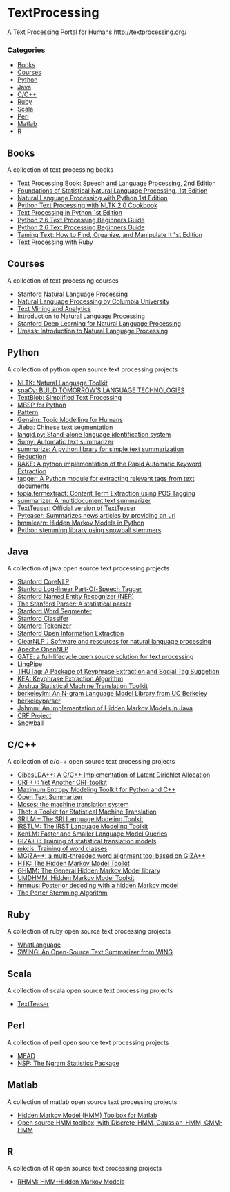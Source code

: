 TextProcessing
=======

A Text Processing Portal for Humans http://textprocessing.org/

### Categories

* [Books](#books)
* [Courses](#courses)
* [Python](#python)
* [Java](#java)
* [C/C++](#cc)
* [Ruby](#ruby)
* [Scala](#scala)
* [Perl](#perl)
* [Matlab](#matlab)
* [R](#r)

## Books

A collection of text processing books

* [Text Processing Book: Speech and Language Processing, 2nd Edition](http://textprocessing.org/text-processing-book-speech-and-language-processing-2nd-edition)
* [Foundations of Statistical Natural Language Processing, 1st Edition](http://textprocessing.org/text-processing-book-foundations-of-statistical-natural-language-processing-1st-edition)
* [Natural Language Processing with Python 1st Edition](http://textprocessing.org/text-processing-book-natural-language-processing-with-python-1st-edition)
* [Python Text Processing with NLTK 2.0 Cookbook](http://textprocessing.org/text-processing-book-python-text-processing-with-nltk-2-0-cookbook)
* [Text Processing in Python 1st Edition](http://textprocessing.org/text-processing-book-text-processing-in-python-1st-edition)
* [Python 2.6 Text Processing Beginners Guide](http://textprocessing.org/text-processing-book-python-2-6-text-processing-beginners-guide)
* [Python 2.6 Text Processing Beginners Guide](http://textprocessing.org/text-processing-book-python-2-6-text-processing-beginners-guide)
* [Taming Text: How to Find, Organize, and Manipulate It 1st Edition](http://textprocessing.org/text-processing-book-taming-text-how-to-find-organize-and-manipulate-it-1st-edition)
* [Text Processing with Ruby](http://textprocessing.org/text-processing-book-text-processing-with-ruby)

## Courses

A collection of text processing courses

* [Stanford Natural Language Processing](http://textprocessing.org/text-processing-course-stanford-natural-language-processing)
* [Natural Language Processing by Columbia University](http://textprocessing.org/text-processing-course-natural-language-processing-by-columbia-university)
* [Text Mining and Analytics](http://textprocessing.org/text-processing-course-text-mining-and-analytics)
* [Introduction to Natural Language Processing](http://textprocessing.org/text-processing-course-introduction-to-natural-language-processing)
* [Stanford Deep Learning for Natural Language Processing](http://textprocessing.org/text-processing-course-stanford-deep-learning-for-natural-language-processing)
* [Umass: Introduction to Natural Language Processing](http://textprocessing.org/text-processing-course-introduction-to-natural-language-processing-umass)


## Python

A collection of python open source text processing projects

* [NLTK: Natural Language Toolkit](http://textprocessing.org/open-source-text-processing-project-nltk)
* [spaCy: BUILD TOMORROW’S LANGUAGE TECHNOLOGIES](http://textprocessing.org/open-source-text-processing-project-spacy)
* [TextBlob: Simplified Text Processing](http://textprocessing.org/open-source-text-processing-project-textblob)
* [MBSP for Python](http://textprocessing.org/open-source-text-processing-project-mbsp)
* [Pattern](http://textprocessing.org/open-source-text-processing-project-pattern)
* [Gensim: Topic Modelling for Humans](http://textprocessing.org/open-source-text-processing-project-gensim)
* [Jieba: Chinese text segmentation](http://textprocessing.org/open-source-text-processing-project-jieba)
* [langid.py: Stand-alone language identification system](http://textprocessing.org/open-source-text-processing-project-langid)
* [Sumy: Automatic text summarizer](http://textprocessing.org/open-source-text-processing-project-sumy)
* [summarize: A python library for simple text summarization](http://textprocessing.org/open-source-text-processing-project-summarize)
* [Reduction](http://textprocessing.org/open-source-text-processing-project-reduction)
* [RAKE: A python implementation of the Rapid Automatic Keyword Extraction](http://textprocessing.org/open-source-text-processing-project-rake)
* [tagger: A Python module for extracting relevant tags from text documents](http://textprocessing.org/open-source-text-processing-project-tagger)
* [topia.termextract: Content Term Extraction using POS Tagging](http://textprocessing.org/open-source-text-processing-project-topia-termextract)
* [summarizer: A multidocument text summarizer](http://textprocessing.org/open-source-text-processing-project-summarizer)
* [TextTeaser: Official version of TextTeaser](http://textprocessing.org/open-source-text-processing-project-python-textteaser)
* [Pyteaser: Summarizes news articles by providing an url](http://textprocessing.org/open-source-text-processing-project-pyteaser)
* [hmmlearn: Hidden Markov Models in Python](http://textprocessing.org/open-source-text-processing-project-hmmlearn)
* [Python stemming library using snowball stemmers](http://textprocessing.org/open-source-text-processing-project-pystemmer)

## Java

A collection of java open source text processing projects

* [Stanford CoreNLP](http://textprocessing.org/open-source-text-processing-project-stanford-corenlp)
* [Stanford Log-linear Part-Of-Speech Tagger](http://textprocessing.org/open-source-text-processing-project-stanford-log-linear-part-of-speech-tagger)
* [Stanford Named Entity Recognizer (NER)](http://textprocessing.org/open-source-text-processing-project-stanford-named-entity-recognizer-ner)
* [The Stanford Parser: A statistical parser](http://textprocessing.org/open-source-text-processing-project-the-stanford-parser-a-statistical-parser)
* [Stanford Word Segmenter](http://textprocessing.org/open-source-text-processing-project-stanford-word-segmenter)
* [Stanford Classifer](http://textprocessing.org/open-source-text-processing-project-stanford-classifer)
* [Stanford Tokenizer](http://textprocessing.org/open-source-text-processing-project-stanford-tokenizer)
* [Stanford Open Information Extraction](http://textprocessing.org/open-source-text-processing-project-stanford-open-information-extraction)
* [ClearNLP：Software and resources for natural language processing](http://textprocessing.org/open-source-text-processing-project-clearnlp)
* [Apache OpenNLP](http://textprocessing.org/open-source-text-processing-project-opennlp)
* [GATE: a full-lifecycle open source solution for text processing](http://textprocessing.org/open-source-text-processing-project-gate)
* [LingPipe](http://textprocessing.org/open-source-text-processing-project-lingpipe)
* [THUTag: A Package of Keyphrase Extraction and Social Tag Suggetion](http://textprocessing.org/open-source-text-processing-project-thutag)
* [KEA: Keyphrase Extraction Algorithm](http://textprocessing.org/open-source-text-processing-project-kea)
* [Joshua Statistical Machine Translation Toolkit](http://textprocessing.org/open-source-text-processing-project-joshua)
* [berkeleylm: An N-gram Language Model Library from UC Berkeley](http://textprocessing.org/open-source-text-processing-project-berkeleylm)
* [berkeleyparser](http://textprocessing.org/open-source-text-processing-project-berkeleyparser)
* [Jahmm: An implementation of Hidden Markov Models in Java](http://textprocessing.org/open-source-text-processing-project-jahmm)
* [CRF Project](http://textprocessing.org/open-source-text-processing-project-crf-project)
* [Snowball](http://textprocessing.org/open-source-text-processing-project-snowball)

## C/C++

A collection of c/c++ open source text processing projects

* [GibbsLDA++: A C/C++ Implementation of Latent Dirichlet Allocation](http://textprocessing.org/open-source-text-processing-project-gibbslda)
* [CRF++: Yet Another CRF toolkit](http://textprocessing.org/open-source-text-processing-project-crf)
* [Maximum Entropy Modeling Toolkit for Python and C++](http://textprocessing.org/open-source-text-processing-project-maximum-entropy-modeling-toolkit)
* [Open Text Summarizer](http://textprocessing.org/open-source-text-processing-project-open-text-summarizer)
* [Moses: the machine translation system](http://textprocessing.org/open-source-text-processing-project-moses)
* [Thot: a Toolkit for Statistical Machine Translation](http://textprocessing.org/open-source-text-processing-project-thot)
* [SRILM – The SRI Language Modeling Toolkit](http://textprocessing.org/open-source-text-processing-project-srilm)
* [IRSTLM: The IRST Language Modeling Toolkit](http://textprocessing.org/open-source-text-processing-project-irstlm)
* [KenLM: Faster and Smaller Language Model Queries](http://textprocessing.org/open-source-text-processing-project-kenlm)
* [GIZA++: Training of statistical translation models](http://textprocessing.org/open-source-text-processing-project-giza)
* [mkcls: Training of word classes](http://textprocessing.org/open-source-text-processing-project-mkcls)
* [MGIZA++: a multi-threaded word alignment tool based on GIZA++](http://textprocessing.org/open-source-text-processing-project-mgiza)
* [HTK: The Hidden Markov Model Toolkit](http://textprocessing.org/open-source-text-processing-project-htk)
* [GHMM: The General Hidden Markov Model library](http://textprocessing.org/open-source-text-processing-project-ghmm)
* [UMDHMM: Hidden Markov Model Toolkit](http://textprocessing.org/open-source-text-processing-project-umdhmm)
* [hmmus: Posterior decoding with a hidden Markov model](http://textprocessing.org/open-source-text-processing-project-hmmus)
* [The Porter Stemming Algorithm](http://textprocessing.org/open-source-text-processing-project-the-porter-stemming-algorithm)


## Ruby

A collection of ruby open source text processing projects

* [WhatLanguage](http://textprocessing.org/open-source-text-processing-project-whatlanguage)
* [SWING: An Open-Source Text Summarizer from WING](http://textprocessing.org/open-source-text-processing-project-swing)


## Scala

A collection of scala open source text processing projects

* [TextTeaser](http://textprocessing.org/open-source-text-processing-project-textteaser)

## Perl

A collection of perl open source text processing projects

* [MEAD](http://textprocessing.org/open-source-text-processing-project-mead)
* [NSP: The Ngram Statistics Package](http://textprocessing.org/open-source-text-processing-project-text-nsp)

## Matlab

A collection of matlab open source text processing projects

* [Hidden Markov Model (HMM) Toolbox for Matlab](http://textprocessing.org/open-source-text-processing-project-matlab-hmm)
* [Open source HMM toolbox, with Discrete-HMM, Gaussian-HMM, GMM-HMM](http://textprocessing.org/open-source-text-processing-project-matlab-hmm-by-qiuqiangkong)

## R

A collection of R open source text processing projects

* [RHMM: HMM-Hidden Markov Models](http://textprocessing.org/open-source-text-processing-project-r-hmm)
